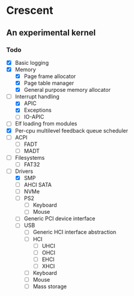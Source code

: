 # Crescent
## An experimental kernel

### Todo
- [x] Basic logging
- [x] Memory
	- [x] Page frame allocator
	- [x] Page table manager
	- [x] General purpose memory allocator
- [ ] Interrupt handling
	- [x] APIC
	- [x] Exceptions
	- [ ] IO-APIC
- [ ] Elf loading from modules
- [x] Per-cpu multilevel feedback queue scheduler
- [ ] ACPI
	- [ ] FADT
	- [ ] MADT
- [ ] Filesystems
	- [ ] FAT32
- [ ] Drivers
	- [x] SMP
	- [ ] AHCI SATA
	- [ ] NVMe
	- [ ] PS2
		- [ ] Keyboard
		- [ ] Mouse
	- [ ] Generic PCI device interface
	- [ ] USB
		- [ ] Generic HCI interface abstraction
		- [ ] HCI
			- [ ] UHCI
			- [ ] OHCI
			- [ ] EHCI
			- [ ] XHCI
		- [ ] Keyboard
		- [ ] Mouse
		- [ ] Mass storage
